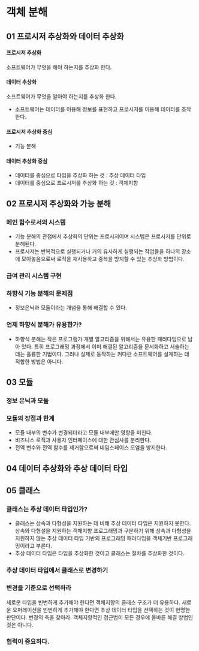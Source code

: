 # 객체 분해

## 01 프로시저 추상화와 데이터 추상화

#### 프로시저 추상화

소프트웨어가 무엇을 해야 하는지를 추상화 한다.

#### 데이터 추상화

소프트웨어가 무엇을 알아야 하는지를 추상화 한다.

- 소프트웨어는 데이터를 이용해 정보를 표현하고 프로시저를 이용해 데이터를 조작한다.

#### 프로시저 추상화 중심

- 기능 분해

#### 데이터 추상화 중심

- 데이터를 중심으로 타입을 추상화 하는 것 : 추상 데이터 타입
- 데이터를 중심으로 프로시저를 추상화 하는 것 : 객체지향

## 02 프로시저 추상화와 가능 분해

### 메인 함수로서의 시스템

- 기능 분해의 관점에서 추상화의 단위는 프로시저이며 시스템은 프로시저를 단위로 분해된다.
- 프로시저는 반복적으로 실행되거나 거의 유사하게 실행되는 작업들을 하나의 장소에 모아놓음으로써 로직을 재사용하고 중복을 방지할 수 있는 추상화 방법이다.

### 급여 관리 시스템 구현

### 하향식 기능 분해의 문제점

- 정보은닉과 모듈이라는 개념을 통해 해결할 수 있다.

### 언제 하향식 분해가 유용한가?

- 하향식 분해는 작은 프로그램가 개별 알고리즘을 위해서는 유용한 패러다임으로 남아 있다. 특히 프로그래밍 과정에서 이미 해결된 알고리즘을 문서화하고 서술하는 데는 훌륭한 기법이다.
그러나 실제로 동작하는 커다란 소프트웨어를 설계하는 데 적합한 방법은 아니다.

## 03 모듈

### 정보 은닉과 모듈

### 모듈의 장점과 한계

- 모듈 내부의 변수가 변경되더라고 모듈 내부에만 영향을 미친다.
- 비즈니스 로직과 사용자 인터페이스에 대한 관심사를 분리한다.
- 전역 변수와 전역 함수를 제거함으로써 네임스페이스 오염을 방지한다.

## 04 데이터 추상화와 추상 데이터 타입

## 05 클래스

### 클래스는 추상 데이터 타입인가?

- 클래스는 상속과 다형성을 지원하는 데 비해 추상 데이터 타입은 지원하지 못한다. 상속와 다형설을 지원하는 객체지향 프로그래밍과 구분하기 위해 상속과 다형성을 지원하지 않는 추상 데이터 타입 기반의 프로그래밍 패러다임을 객체기반 프로그래밍이라고 부른다.
- 추상 데이터 타입은 타입을 추상화한 것이고 클래스는 절차를 추상화한 것이다.

### 추상 데이터 타입에서 클래스로 변경하기

### 변경을 기준으로 선택하라

새로운 타입을 빈번하게 추가해야 한다면 객체지향의 클래스 구조가 더 유용하다. 새로운 오퍼레이션을 빈번하게 추가해야 한다면 추상 데이터 타입을 선택하는 것이 현명한 판단이다. 변경의 축을 찾아라. 객체지향적인 접근법이 모든 경우에 올바른 해결 방법인 것은 아니다.

### 협력이 중요하다.


